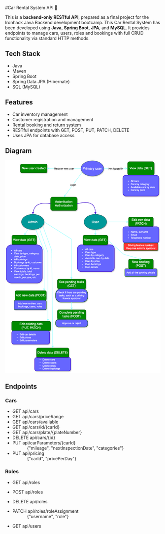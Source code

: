 #Car Rental System API  🚗

This is a **backend-only RESTful API**, prepared as a final project for the Ironhack Java Backend development bootcamp.
This Car Rental System has been developed using **Java**, **Spring Boot**, **JPA**, and **MySQL**. It provides endpoints to manage cars, users, roles and bookings with full CRUD functionality via standard HTTP methods.



## Tech Stack

- Java
- Maven
- Spring Boot
- Spring Data JPA (Hibernate)
- SQL (MySQL)


## Features

- Car inventory management
- Customer registration and management
- Rental booking and return system
- RESTful endpoints with GET, POST, PUT, PATCH, DELETE
- Uses JPA for database access

## Diagram

![Diagram](https://raw.githubusercontent.com/xKatyJane/CarRentalSystem-JavaBackend/master/assets/Car_rental_diagram.png)

## Endpoints
### Cars
- GET api/cars
- GET api/cars/priceRange
- GET api/cars/available
- GET api/cars/id/{carId}
- GET api/cars/plate/{plateNumber}
- DELETE api/cars/{id}
- PUT api/carParameters/{carId}<br>&nbsp;&nbsp;&nbsp;&nbsp;&nbsp;&nbsp;&nbsp;&nbsp;&nbsp;&nbsp;&nbsp;&nbsp;{"mileage", "nextInspectionDate", "categories"}
- PUT api/pricing<br>&nbsp;&nbsp;&nbsp;&nbsp;&nbsp;&nbsp;&nbsp;&nbsp;&nbsp;&nbsp;&nbsp;&nbsp;{"carId", "pricePerDay"}
  
### Roles
- GET api/roles
- POST api/roles
- DELETE api/roles
- PATCH api/roles/roleAssignment<br>&nbsp;&nbsp;&nbsp;&nbsp;&nbsp;&nbsp;&nbsp;&nbsp;&nbsp;&nbsp;&nbsp;&nbsp;{"username", "role"}

- GET api/users
